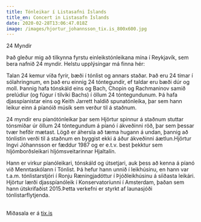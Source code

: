 ```yaml
---
title: Tónleikar í Listasafni Íslands
title_en: Concert in Listasafn Íslands
date: 2020-02-28T13:06:47.018Z
image: /images/hjortur_johannsson_tix.is_800x600.jpg
---
```

24 Myndir

Það gleður mig að tilkynna fyrstu einleikstónleikana mína í Reykjavík, sem bera nafnið 24 myndir. Helstu upplýsingar má finna hér:

Talan 24 kemur víða fyrir, bæði í tónlist og annars staðar. Það eru 24 tímar í sólahringnum, en það eru einnig 24 tóntegundir, ef taldar eru bæði dúr og moll. Þannig hafa tónskáld eins og Bach, Chopin og Rachmaninov samið prelúdíur (og fúgur í tilviki Bachs) í öllum 24 tóntegundunum. Þá hafa djasspíanistar eins og Keith Jarrett haldið spunatónleika, þar sem hann leikur einn á píanóið músík sem verður til á staðnum.

24 myndir eru píanótónleikar þar sem Hjörtur spinnur á staðnum stuttar tónsmíðar úr öllum 24 tóntegundum á píanó í ákveðinni röð, þar sem þessar tvær hefðir mætast. Lögð er áhersla að tæma hugann á undan, þannig að tónlistin verði til á staðnum en byggist ekki á áður ákveðinni áætlun.Hjörtur Ingvi Jóhannsson er fæddur 1987 og er e.t.v. best þekktur sem hljómborðsleikari hljómsveitarinnar Hjaltalín. 

Hann er virkur píanóleikari, tónskáld og útsetjari, auk þess að kenna á píanó við Menntaskólann í Tónlist. Þá hefur hann unnið í leikhúsinu, en hann var t.a.m. tónlistarstjóri í Ronju Ræningjadóttur í Þjóðleikhúsinu á síiðasta leikári. Hjörtur lærði djasspíanóleik í Konservatoríunni í Amsterdam, þaðan sem hann útskrifaðist 2015.Þetta verkefni er styrkt af launasjóði tónlistarflytjenda.

\
Miðasala er á [tix.is](https://tix.is/is/event/9729/24-myndir/)
